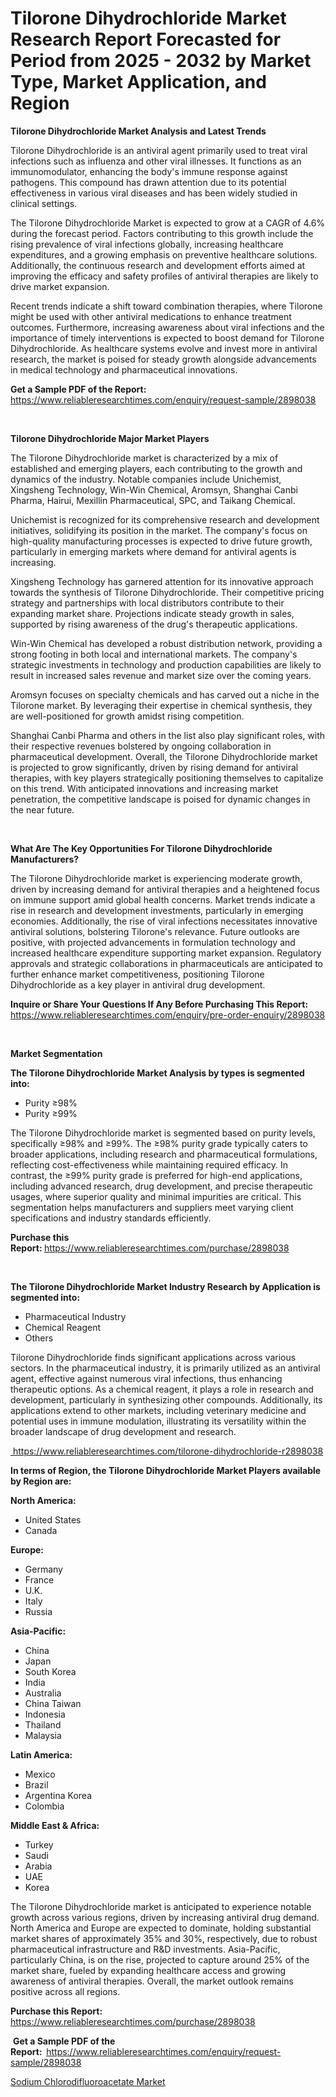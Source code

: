 <p><h1>Tilorone Dihydrochloride Market Research Report Forecasted for Period from 2025 -  2032 by Market Type, Market Application, and Region</h1></p><p><strong>Tilorone Dihydrochloride Market Analysis and Latest Trends</strong></p>
<p><p>Tilorone Dihydrochloride is an antiviral agent primarily used to treat viral infections such as influenza and other viral illnesses. It functions as an immunomodulator, enhancing the body's immune response against pathogens. This compound has drawn attention due to its potential effectiveness in various viral diseases and has been widely studied in clinical settings.</p><p>The Tilorone Dihydrochloride Market is expected to grow at a CAGR of 4.6% during the forecast period. Factors contributing to this growth include the rising prevalence of viral infections globally, increasing healthcare expenditures, and a growing emphasis on preventive healthcare solutions. Additionally, the continuous research and development efforts aimed at improving the efficacy and safety profiles of antiviral therapies are likely to drive market expansion.</p><p>Recent trends indicate a shift toward combination therapies, where Tilorone might be used with other antiviral medications to enhance treatment outcomes. Furthermore, increasing awareness about viral infections and the importance of timely interventions is expected to boost demand for Tilorone Dihydrochloride. As healthcare systems evolve and invest more in antiviral research, the market is poised for steady growth alongside advancements in medical technology and pharmaceutical innovations.</p></p>
<p><strong>Get a Sample PDF of the Report:&nbsp;</strong> <a href="https://www.reliableresearchtimes.com/enquiry/request-sample/2898038?utm_campaign=2203&utm_medium=2&utm_source=Github&utm_content=ia&utm_term=15032025&utm_id=tilorone-dihydrochloride">https://www.reliableresearchtimes.com/enquiry/request-sample/2898038</a></p>
<p>&nbsp;</p>
<p><strong>Tilorone Dihydrochloride Major Market Players</strong></p>
<p><p>The Tilorone Dihydrochloride market is characterized by a mix of established and emerging players, each contributing to the growth and dynamics of the industry. Notable companies include Unichemist, Xingsheng Technology, Win-Win Chemical, Aromsyn, Shanghai Canbi Pharma, Hairui, Mexillin Pharmaceutical, SPC, and Taikang Chemical.</p><p>Unichemist is recognized for its comprehensive research and development initiatives, solidifying its position in the market. The company's focus on high-quality manufacturing processes is expected to drive future growth, particularly in emerging markets where demand for antiviral agents is increasing.</p><p>Xingsheng Technology has garnered attention for its innovative approach towards the synthesis of Tilorone Dihydrochloride. Their competitive pricing strategy and partnerships with local distributors contribute to their expanding market share. Projections indicate steady growth in sales, supported by rising awareness of the drug's therapeutic applications.</p><p>Win-Win Chemical has developed a robust distribution network, providing a strong footing in both local and international markets. The company's strategic investments in technology and production capabilities are likely to result in increased sales revenue and market size over the coming years.</p><p>Aromsyn focuses on specialty chemicals and has carved out a niche in the Tilorone market. By leveraging their expertise in chemical synthesis, they are well-positioned for growth amidst rising competition.</p><p>Shanghai Canbi Pharma and others in the list also play significant roles, with their respective revenues bolstered by ongoing collaboration in pharmaceutical development. Overall, the Tilorone Dihydrochloride market is projected to grow significantly, driven by rising demand for antiviral therapies, with key players strategically positioning themselves to capitalize on this trend. With anticipated innovations and increasing market penetration, the competitive landscape is poised for dynamic changes in the near future.</p></p>
<p>&nbsp;</p>
<p><strong>What Are The Key Opportunities For Tilorone Dihydrochloride Manufacturers?</strong></p>
<p><p>The Tilorone Dihydrochloride market is experiencing moderate growth, driven by increasing demand for antiviral therapies and a heightened focus on immune support amid global health concerns. Market trends indicate a rise in research and development investments, particularly in emerging economies. Additionally, the rise of viral infections necessitates innovative antiviral solutions, bolstering Tilorone's relevance. Future outlooks are positive, with projected advancements in formulation technology and increased healthcare expenditure supporting market expansion. Regulatory approvals and strategic collaborations in pharmaceuticals are anticipated to further enhance market competitiveness, positioning Tilorone Dihydrochloride as a key player in antiviral drug development.</p></p>
<p><strong>Inquire or Share Your Questions If Any Before Purchasing This Report:</strong> <a href="https://www.reliableresearchtimes.com/enquiry/pre-order-enquiry/2898038?utm_campaign=2203&utm_medium=2&utm_source=Github&utm_content=ia&utm_term=15032025&utm_id=tilorone-dihydrochloride">https://www.reliableresearchtimes.com/enquiry/pre-order-enquiry/2898038</a></p>
<p>&nbsp;</p>
<p><strong>Market Segmentation</strong></p>
<p><strong>The Tilorone Dihydrochloride Market Analysis by types is segmented into:</strong></p>
<p><ul><li>Purity ≥98%</li><li>Purity ≥99%</li></ul></p>
<p><p>The Tilorone Dihydrochloride market is segmented based on purity levels, specifically ≥98% and ≥99%. The ≥98% purity grade typically caters to broader applications, including research and pharmaceutical formulations, reflecting cost-effectiveness while maintaining required efficacy. In contrast, the ≥99% purity grade is preferred for high-end applications, including advanced research, drug development, and precise therapeutic usages, where superior quality and minimal impurities are critical. This segmentation helps manufacturers and suppliers meet varying client specifications and industry standards efficiently.</p></p>
<p><strong>Purchase this Report:&nbsp;</strong><a href="https://www.reliableresearchtimes.com/purchase/2898038?utm_campaign=2203&utm_medium=2&utm_source=Github&utm_content=ia&utm_term=15032025&utm_id=tilorone-dihydrochloride">https://www.reliableresearchtimes.com/purchase/2898038</a></p>
<p>&nbsp;</p>
<p><strong>The Tilorone Dihydrochloride Market Industry Research by Application is segmented into:</strong></p>
<p><ul><li>Pharmaceutical Industry</li><li>Chemical Reagent</li><li>Others</li></ul></p>
<p><p>Tilorone Dihydrochloride finds significant applications across various sectors. In the pharmaceutical industry, it is primarily utilized as an antiviral agent, effective against numerous viral infections, thus enhancing therapeutic options. As a chemical reagent, it plays a role in research and development, particularly in synthesizing other compounds. Additionally, its applications extend to other markets, including veterinary medicine and potential uses in immune modulation, illustrating its versatility within the broader landscape of drug development and research.</p></p>
<p><a href="https://www.reliableresearchtimes.com/tilorone-dihydrochloride-r2898038?utm_campaign=2203&utm_medium=2&utm_source=Github&utm_content=ia&utm_term=15032025&utm_id=tilorone-dihydrochloride">&nbsp;https://www.reliableresearchtimes.com/tilorone-dihydrochloride-r2898038</a></p>
<p><strong>In terms of Region, the Tilorone Dihydrochloride Market Players available by Region are:</strong></p>
<p>
    <p> <strong> North America: </strong>
        <ul>
            <li>United States</li>
            <li>Canada</li>
        </ul>
        </p> 
    <p> <strong> Europe: </strong>
        <ul>
            <li>Germany</li>
            <li>France</li>
            <li>U.K.</li>
            <li>Italy</li>
            <li>Russia</li>
        </ul>
        </p> 
    <p> <strong> Asia-Pacific: </strong>
        <ul>
            <li>China</li>
            <li>Japan</li>
            <li>South Korea</li>
            <li>India</li>
            <li>Australia</li>
            <li>China Taiwan</li>
            <li>Indonesia</li>
            <li>Thailand</li>
            <li>Malaysia</li>
        </ul>
        </p> 
    <p> <strong> Latin America: </strong>
        <ul>
            <li>Mexico</li>
            <li>Brazil</li>
            <li>Argentina Korea</li>
            <li>Colombia</li>
        </ul>
        </p> 
    <p> <strong> Middle East & Africa: </strong>
        <ul>
            <li>Turkey</li>
            <li>Saudi</li>
            <li>Arabia</li>
            <li>UAE</li>
            <li>Korea</li>
        </ul>
    </p>
    </p>
<p><p>The Tilorone Dihydrochloride market is anticipated to experience notable growth across various regions, driven by increasing antiviral drug demand. North America and Europe are expected to dominate, holding substantial market shares of approximately 35% and 30%, respectively, due to robust pharmaceutical infrastructure and R&D investments. Asia-Pacific, particularly China, is on the rise, projected to capture around 25% of the market share, fueled by expanding healthcare access and growing awareness of antiviral therapies. Overall, the market outlook remains positive across all regions.</p></p>
<p><strong>Purchase this Report: </strong><a href="https://www.reliableresearchtimes.com/purchase/2898038?utm_campaign=2203&utm_medium=2&utm_source=Github&utm_content=ia&utm_term=15032025&utm_id=tilorone-dihydrochloride">https://www.reliableresearchtimes.com/purchase/2898038</a></p>
<p>&nbsp;<strong>Get a Sample PDF of the Report:&nbsp;&nbsp;</strong><a href="https://www.reliableresearchtimes.com/enquiry/request-sample/2898038?utm_campaign=2203&utm_medium=2&utm_source=Github&utm_content=ia&utm_term=15032025&utm_id=tilorone-dihydrochloride">https://www.reliableresearchtimes.com/enquiry/request-sample/2898038</a></p>
<p><strong></strong></p>
<p><p><a href="https://github.com/HobertDavis43/Market-Research-Report-List-2/blob/main/sodium-chlorodifluoroacetate-market.md?utm_campaign=2203&utm_medium=2&utm_source=Github&utm_content=ia&utm_term=15032025&utm_id=tilorone-dihydrochloride">Sodium Chlorodifluoroacetate Market</a></p></p>